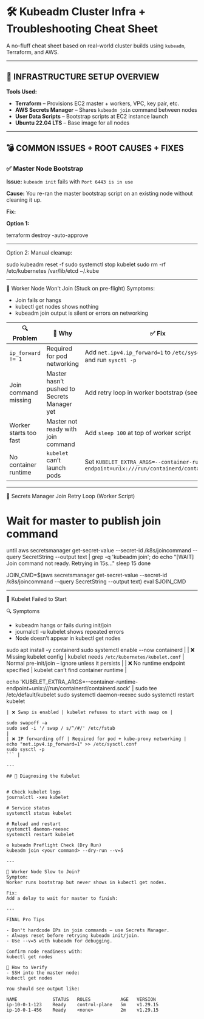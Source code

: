 
# 🛠️ Kubeadm Cluster Infra + Troubleshooting Cheat Sheet

A no-fluff cheat sheet based on real-world cluster builds using `kubeadm`, Terraform, and AWS.

---

## 🔧 INFRASTRUCTURE SETUP OVERVIEW

**Tools Used:**

- **Terraform** – Provisions EC2 master + workers, VPC, key pair, etc.
- **AWS Secrets Manager** – Shares `kubeadm join` command between nodes
- **User Data Scripts** – Bootstrap scripts at EC2 instance launch
- **Ubuntu 22.04 LTS** – Base image for all nodes

---

## 💣 COMMON ISSUES + ROOT CAUSES + FIXES

### ✅ Master Node Bootstrap

**Issue:**
`kubeadm init` fails with `Port 6443 is in use`

**Cause:**
You re-ran the master bootstrap script on an existing node without cleaning it up.

**Fix:**

**Option 1:**

terraform destroy -auto-approve

---

Option 2: Manual cleanup:

sudo kubeadm reset -f
sudo systemctl stop kubelet
sudo rm -rf /etc/kubernetes /var/lib/etcd ~/.kube

---

🧵 Worker Node Won't Join (Stuck on pre-flight)
Symptoms:

- Join fails or hangs
- kubectl get nodes shows nothing
- kubeadm join output is silent or errors on networking

| 🔍 Problem              | 🧠 Why                                         | ✅ Fix                                                                 |
|------------------------|-----------------------------------------------|------------------------------------------------------------------------|
| `ip_forward != 1`      | Required for pod networking                   | Add `net.ipv4.ip_forward=1` to `/etc/sysctl.conf` and run `sysctl -p` |
| Join command missing   | Master hasn’t pushed to Secrets Manager yet   | Add retry loop in worker bootstrap (see below)                        |
| Worker starts too fast | Master not ready with join command            | Add `sleep 100` at top of worker script                               |
| No container runtime   | `kubelet` can’t launch pods                   | Set `KUBELET_EXTRA_ARGS=--container-runtime-endpoint=unix:///run/containerd/containerd.sock` |

---

🔁 Secrets Manager Join Retry Loop (Worker Script)

# Wait for master to publish join command
until aws secretsmanager get-secret-value --secret-id /k8s/joincommand --query SecretString --output text | grep -q 'kubeadm join'; do
  echo "[WAIT] Join command not ready. Retrying in 15s..."
  sleep 15
done

JOIN_CMD=$(aws secretsmanager get-secret-value --secret-id /k8s/joincommand --query SecretString --output text)
eval $JOIN_CMD

---

🧨 Kubelet Failed to Start

🔍 Symptoms
- kubeadm hangs or fails during init/join
- journalctl -u kubelet shows repeated errors
- Node doesn’t appear in kubectl get nodes

sudo apt install -y containerd
sudo systemctl enable --now containerd
|
| ❌ Missing kubelet config | kubelet needs `/etc/kubernetes/kubelet.conf` | Normal pre-init/join – ignore unless it persists |
| ❌ No runtime endpoint specified | kubelet can’t find container runtime |  

echo 'KUBELET_EXTRA_ARGS=--container-runtime-endpoint=unix:///run/containerd/containerd.sock' | sudo tee /etc/default/kubelet
sudo systemctl daemon-reexec
sudo systemctl restart kubelet
``` |
| ❌ Swap is enabled | kubelet refuses to start with swap on |  

sudo swapoff -a
sudo sed -i '/ swap / s/^/#/' /etc/fstab
|
| ❌ IP forwarding off | Required for pod + kube-proxy networking |  
echo "net.ipv4.ip_forward=1" >> /etc/sysctl.conf
sudo sysctl -p
``` |

---

## 🧪 Diagnosing the Kubelet


# Check kubelet logs
journalctl -xeu kubelet

# Service status
systemctl status kubelet

# Reload and restart
systemctl daemon-reexec
systemctl restart kubelet

⚙️ kubeadm Preflight Check (Dry Run)
kubeadm join <your command> --dry-run --v=5

---

🐢 Worker Node Slow to Join?
Symptom:
Worker runs bootstrap but never shows in kubectl get nodes.

Fix:
Add a delay to wait for master to finish:

---

FINAL Pro Tips

- Don't hardcode IPs in join commands – use Secrets Manager.
- Always reset before retrying kubeadm init/join.
- Use --v=5 with kubeadm for debugging.

Confirm node readiness with:
kubectl get nodes

🧪 How to Verify
- SSH into the master node:
kubectl get nodes

You should see output like:

NAME             STATUS   ROLES           AGE   VERSION
ip-10-0-1-123    Ready    control-plane   5m    v1.29.15
ip-10-0-1-456    Ready    <none>          2m    v1.29.15


